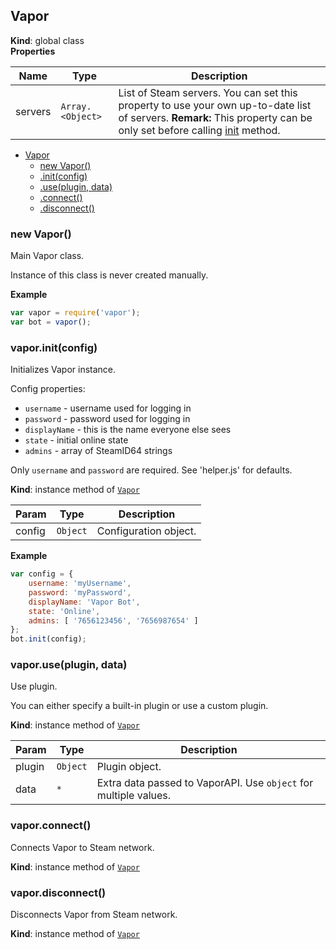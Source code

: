 <a name="Vapor"></a>
## Vapor
**Kind**: global class  
**Properties**

| Name | Type | Description |
| --- | --- | --- |
| servers | <code>Array.&lt;Object&gt;</code> | List of Steam servers. You can set this property to use your own up-to-date list of servers. **Remark:** This property can be only set before calling [init](#Vapor+init) method. |


* [Vapor](#Vapor)
  * [new Vapor()](#new_Vapor_new)
  * [.init(config)](#Vapor+init)
  * [.use(plugin, data)](#Vapor+use)
  * [.connect()](#Vapor+connect)
  * [.disconnect()](#Vapor+disconnect)

<a name="new_Vapor_new"></a>
### new Vapor()
Main Vapor class.

Instance of this class is never created manually.

**Example**  
```js
var vapor = require('vapor');
var bot = vapor();
```
<a name="Vapor+init"></a>
### vapor.init(config)
Initializes Vapor instance.

Config properties:
* `username` - username used for logging in
* `password` - password used for logging in
* `displayName` - this is the name everyone else sees
* `state` - initial online state
* `admins` - array of SteamID64 strings

Only `username` and `password` are required. See 'helper.js' for defaults.

**Kind**: instance method of <code>[Vapor](#Vapor)</code>  

| Param | Type | Description |
| --- | --- | --- |
| config | <code>Object</code> | Configuration object. |

**Example**  
```js
var config = {
    username: 'myUsername',
    password: 'myPassword',
    displayName: 'Vapor Bot',
    state: 'Online',
    admins: [ '7656123456', '7656987654' ]
};
bot.init(config);
```
<a name="Vapor+use"></a>
### vapor.use(plugin, data)
Use plugin.

You can either specify a built-in plugin or use a custom plugin.

**Kind**: instance method of <code>[Vapor](#Vapor)</code>  

| Param | Type | Description |
| --- | --- | --- |
| plugin | <code>Object</code> | Plugin object. |
| data | <code>\*</code> | Extra data passed to VaporAPI. Use `object` for multiple values. |

<a name="Vapor+connect"></a>
### vapor.connect()
Connects Vapor to Steam network.

**Kind**: instance method of <code>[Vapor](#Vapor)</code>  
<a name="Vapor+disconnect"></a>
### vapor.disconnect()
Disconnects Vapor from Steam network.

**Kind**: instance method of <code>[Vapor](#Vapor)</code>  
